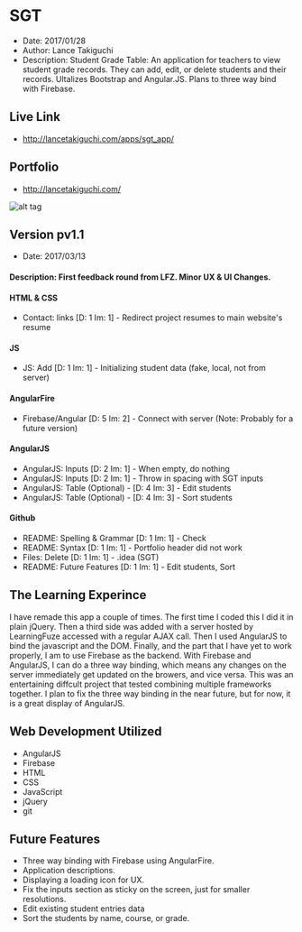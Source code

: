# SGT
* Date: 2017/01/28
* Author: Lance Takiguchi
* Description: Student Grade Table: An application for teachers to view student grade records. They can add, edit, or delete students and their records. Ultalizes Bootstrap and Angular.JS. Plans to three way bind with Firebase.

## Live Link
* http://lancetakiguchi.com/apps/sgt_app/

## Portfolio
* http://lancetakiguchi.com/

![alt tag](http://lancetakiguchi.com/assets/images/apps/sgt_app.png?raw=true "SGT pv1.0 | Lance Takiguchi App")

## Version pv1.1
* Date: 2017/03/13

#### Description: First feedback round from LFZ. Minor UX & UI Changes. 

#### HTML & CSS
* Contact: links [D: 1 Im: 1] - Redirect project resumes to main website's resume

#### JS
* JS: Add [D: 1 Im: 1] - Initializing student data (fake, local, not from server)

#### AngularFire
* Firebase/Angular [D: 5 Im: 2] - Connect with server (Note: Probably for a future version)

#### AngularJS
* AngularJS: Inputs [D: 2 Im: 1] - When empty, do nothing
* AngularJS: Inputs [D: 2 Im: 1] - Throw in spacing with SGT inputs
* AngularJS: Table (Optional) - [D: 4 Im: 3] - Edit students
* AngularJS: Table (Optional) - [D: 4 Im: 3] - Sort students


#### Github
* README: Spelling & Grammar [D: 1 Im: 1] - Check
* README: Syntax [D: 1 Im: 1] - Portfolio header did not work
* Files: Delete [D: 1 Im: 1] - .idea (SGT)
* README: Future Features [D: 1 Im: 1] - Edit students, Sort


## The Learning Experince
I have remade this app a couple of times. The first time I coded
this I did it in plain jQuery. Then a third side was added with a 
server hosted by LearningFuze accessed with a regular AJAX call.
Then I used AngularJS to bind the javascript and the DOM. Finally,
and the part that I have yet to work properly, I am to use Firebase
as the backend. With Firebase and AngularJS, I can do a three way
binding, which means any changes on the server immediately get
updated on the browers, and vice versa. This was an entertaining
diffcult project that tested combining multiple frameworks together.
I plan to fix the three way binding in the near future, but for now,
it is a great display of AngularJS.

## Web Development Utilized 
* AngularJS 
* Firebase
* HTML
* CSS
* JavaScript
* jQuery
* git

## Future Features
* Three way binding with Firebase using AngularFire.
* Application descriptions.
* Displaying a loading icon for UX.
* Fix the inputs section as sticky on the screen, just for smaller resolutions.
* Edit existing student entries data
* Sort the students by name, course, or grade.
